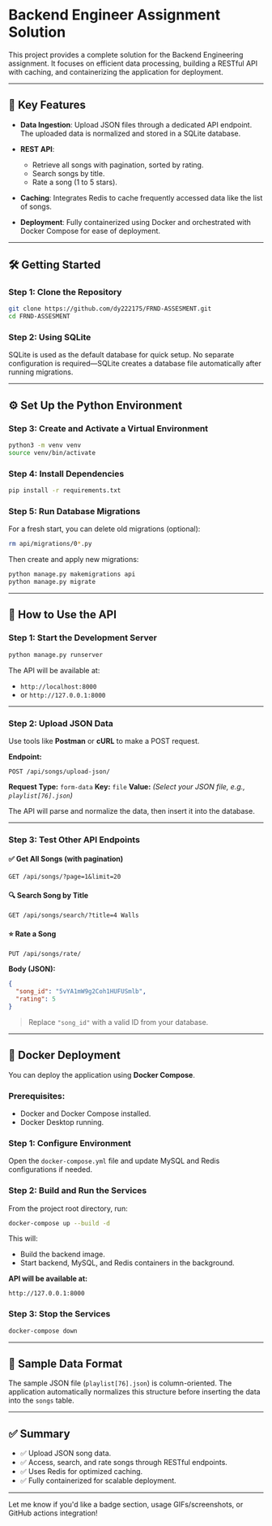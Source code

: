 # Backend Engineer Assignment Solution

This project provides a complete solution for the Backend Engineering assignment. It focuses on efficient data processing, building a RESTful API with caching, and containerizing the application for deployment.

---

## 🚀 Key Features

* **Data Ingestion**: Upload JSON files through a dedicated API endpoint. The uploaded data is normalized and stored in a SQLite database.
* **REST API**:

  * Retrieve all songs with pagination, sorted by rating.
  * Search songs by title.
  * Rate a song (1 to 5 stars).
* **Caching**: Integrates Redis to cache frequently accessed data like the list of songs.
* **Deployment**: Fully containerized using Docker and orchestrated with Docker Compose for ease of deployment.

---

## 🛠 Getting Started

### Step 1: Clone the Repository

```bash
git clone https://github.com/dy222175/FRND-ASSESMENT.git
cd FRND-ASSESMENT
```

### Step 2: Using SQLite

SQLite is used as the default database for quick setup. No separate configuration is required—SQLite creates a database file automatically after running migrations.

---

## ⚙️ Set Up the Python Environment

### Step 3: Create and Activate a Virtual Environment

```bash
python3 -m venv venv
source venv/bin/activate
```

### Step 4: Install Dependencies

```bash
pip install -r requirements.txt
```

### Step 5: Run Database Migrations

For a fresh start, you can delete old migrations (optional):

```bash
rm api/migrations/0*.py
```

Then create and apply new migrations:

```bash
python manage.py makemigrations api
python manage.py migrate
```

---

## 🧪 How to Use the API

### Step 1: Start the Development Server

```bash
python manage.py runserver
```

The API will be available at:

* `http://localhost:8000`
* or `http://127.0.0.1:8000`

---

### Step 2: Upload JSON Data

Use tools like **Postman** or **cURL** to make a POST request.

**Endpoint:**

```
POST /api/songs/upload-json/
```

**Request Type:** `form-data`
**Key:** `file`
**Value:** *(Select your JSON file, e.g., `playlist[76].json`)*

The API will parse and normalize the data, then insert it into the database.

---

### Step 3: Test Other API Endpoints

#### ✅ Get All Songs (with pagination)

```http
GET /api/songs/?page=1&limit=20
```

#### 🔍 Search Song by Title

```http
GET /api/songs/search/?title=4 Walls
```

#### ⭐ Rate a Song

```http
PUT /api/songs/rate/
```

**Body (JSON):**

```json
{
  "song_id": "5vYA1mW9g2Coh1HUFUSmlb",
  "rating": 5
}
```

> Replace `"song_id"` with a valid ID from your database.

---

## 🐳 Docker Deployment

You can deploy the application using **Docker Compose**.

### Prerequisites:

* Docker and Docker Compose installed.
* Docker Desktop running.

### Step 1: Configure Environment

Open the `docker-compose.yml` file and update MySQL and Redis configurations if needed.

### Step 2: Build and Run the Services

From the project root directory, run:

```bash
docker-compose up --build -d
```

This will:

* Build the backend image.
* Start backend, MySQL, and Redis containers in the background.

**API will be available at:**

```
http://127.0.0.1:8000
```

### Step 3: Stop the Services

```bash
docker-compose down
```

---

## 📂 Sample Data Format

The sample JSON file (`playlist[76].json`) is column-oriented. The application automatically normalizes this structure before inserting the data into the `songs` table.

---

## ✅ Summary

* ✅ Upload JSON song data.
* ✅ Access, search, and rate songs through RESTful endpoints.
* ✅ Uses Redis for optimized caching.
* ✅ Fully containerized for scalable deployment.

---

Let me know if you'd like a badge section, usage GIFs/screenshots, or GitHub actions integration!
